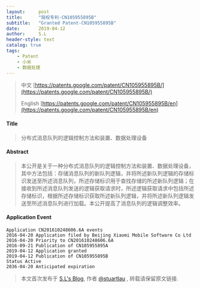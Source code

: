 ```yaml
---
layout:     post
title:      "授权专利-CN105955895B"
subtitle:   "Granted Patent-CN105955895B"
date:       2019-04-12
author:     S.L
header-style: text
catalog: true
tags:
    - Patent
    - 小米
    - 数据处理
---
```

> 中文 [https://patents.google.com/patent/CN105955895B/](https://patents.google.com/patent/CN105955895B/)
>
> English [https://patents.google.com/patent/CN105955895B/en](https://patents.google.com/patent/CN105955895B/en)

#### Title
> 分布式消息队列的逻辑控制方法和装置、数据处理设备











#### Abstract
> 本公开是关于一种分布式消息队列的逻辑控制方法和装置、数据处理设备，其中方法包括：存储消息队列的新队列逻辑，并将所述新队列逻辑的存储标识发送至所述消息队列，所述存储标识用于查找存储的所述新队列逻辑；在接收到所述消息队列发送的逻辑获取请求时，所述逻辑获取请求中包括所述存储标识，根据所述存储标识获取所述新队列逻辑，并将所述新队列逻辑发送至所述消息队列进行加载。本公开提高了消息队列的逻辑调整效率。











#### Application Event
```
Application CN201610248606.6A events 
2016-04-20 Application filed by Beijing Xiaomi Mobile Software Co Ltd
2016-04-20 Priority to CN201610248606.6A
2016-09-21 Publication of CN105955895A
2019-04-12 Application granted
2019-04-12 Publication of CN105955895B
Status Active
2036-04-20 Anticipated expiration
```
> 本文首次发布于 [S.L's Blog](https://liushuo.me), 作者 [@stuartlau](http://github.com/stuartlau) ,
转载请保留原文链接.
